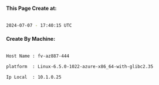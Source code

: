 
   
#### This Page Create at:

```bash

2024-07-07 - 17:40:15 UTC

```

#### Create By Machine:

```bash

Host Name : fv-az887-444

platform  : Linux-6.5.0-1022-azure-x86_64-with-glibc2.35

Ip Local  : 10.1.0.25

```

